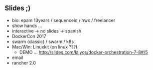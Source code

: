 ## Slides ;)

- bio: epam 13years / sequenceiq / hwx / freelancer
- show hands ...
- interactive -> no slides -> spanish
- DockerCon 2017
- swarm (classic) / swarm / k8s
- Mac/Win: Linuxkit (on linux ???)
  - DEMO ...
  http://slides.com/lalyos/docker-orchestration-7-8#/5
- email
- rancher 2.0
